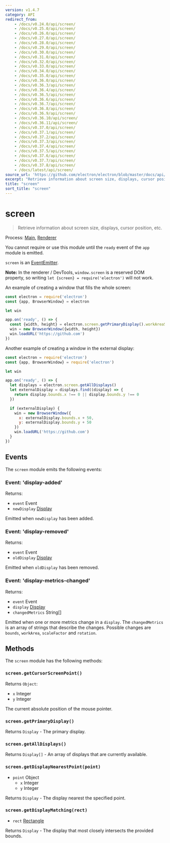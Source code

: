 ```yaml
---
version: v1.4.7
category: API
redirect_from:
    - /docs/v0.24.0/api/screen/
    - /docs/v0.25.0/api/screen/
    - /docs/v0.26.0/api/screen/
    - /docs/v0.27.0/api/screen/
    - /docs/v0.28.0/api/screen/
    - /docs/v0.29.0/api/screen/
    - /docs/v0.30.0/api/screen/
    - /docs/v0.31.0/api/screen/
    - /docs/v0.32.0/api/screen/
    - /docs/v0.33.0/api/screen/
    - /docs/v0.34.0/api/screen/
    - /docs/v0.35.0/api/screen/
    - /docs/v0.36.0/api/screen/
    - /docs/v0.36.3/api/screen/
    - /docs/v0.36.4/api/screen/
    - /docs/v0.36.5/api/screen/
    - /docs/v0.36.6/api/screen/
    - /docs/v0.36.7/api/screen/
    - /docs/v0.36.8/api/screen/
    - /docs/v0.36.9/api/screen/
    - /docs/v0.36.10/api/screen/
    - /docs/v0.36.11/api/screen/
    - /docs/v0.37.0/api/screen/
    - /docs/v0.37.1/api/screen/
    - /docs/v0.37.2/api/screen/
    - /docs/v0.37.3/api/screen/
    - /docs/v0.37.4/api/screen/
    - /docs/v0.37.5/api/screen/
    - /docs/v0.37.6/api/screen/
    - /docs/v0.37.7/api/screen/
    - /docs/v0.37.8/api/screen/
    - /docs/latest/api/screen/
source_url: 'https://github.com/electron/electron/blob/master/docs/api/screen.md'
excerpt: "Retrieve information about screen size, displays, cursor position, etc."
title: "screen"
sort_title: "screen"
---
```


# screen

> Retrieve information about screen size, displays, cursor position, etc.

Process: [Main](http://electron.atom.io/docs/tutorial/quick-start#main-process), [Renderer](http://electron.atom.io/docs/tutorial/quick-start#renderer-process)

You cannot require or use this module until the `ready` event of the `app`
module is emitted.

`screen` is an [EventEmitter](https://nodejs.org/api/events.html#events_class_eventemitter).

**Note:** In the renderer / DevTools, `window.screen` is a reserved DOM
property, so writing `let {screen} = require('electron')` will not work.

An example of creating a window that fills the whole screen:

```javascript
const electron = require('electron')
const {app, BrowserWindow} = electron

let win

app.on('ready', () => {
  const {width, height} = electron.screen.getPrimaryDisplay().workAreaSize
  win = new BrowserWindow({width, height})
  win.loadURL('https://github.com')
})
```

Another example of creating a window in the external display:

```javascript
const electron = require('electron')
const {app, BrowserWindow} = require('electron')

let win

app.on('ready', () => {
  let displays = electron.screen.getAllDisplays()
  let externalDisplay = displays.find((display) => {
    return display.bounds.x !== 0 || display.bounds.y !== 0
  })

  if (externalDisplay) {
    win = new BrowserWindow({
      x: externalDisplay.bounds.x + 50,
      y: externalDisplay.bounds.y + 50
    })
    win.loadURL('https://github.com')
  }
})
```

## Events

The `screen` module emits the following events:

### Event: 'display-added'

Returns:

* `event` Event
* `newDisplay` [Display](http://electron.atom.io/docs/api/structures/display)

Emitted when `newDisplay` has been added.

### Event: 'display-removed'

Returns:

* `event` Event
* `oldDisplay` [Display](http://electron.atom.io/docs/api/structures/display)

Emitted when `oldDisplay` has been removed.

### Event: 'display-metrics-changed'

Returns:

* `event` Event
* `display` [Display](http://electron.atom.io/docs/api/structures/display)
* `changedMetrics` String[]

Emitted when one or more metrics change in a `display`. The `changedMetrics` is
an array of strings that describe the changes. Possible changes are `bounds`,
`workArea`, `scaleFactor` and `rotation`.

## Methods

The `screen` module has the following methods:

### `screen.getCursorScreenPoint()`

Returns `Object`:

* `x` Integer
* `y` Integer

The current absolute position of the mouse pointer.

### `screen.getPrimaryDisplay()`

Returns `Display` - The primary display.

### `screen.getAllDisplays()`

Returns `Display[]` - An array of displays that are currently available.

### `screen.getDisplayNearestPoint(point)`

* `point` Object
  * `x` Integer
  * `y` Integer

Returns `Display` - The display nearest the specified point.

### `screen.getDisplayMatching(rect)`

* `rect` [Rectangle](http://electron.atom.io/docs/api/structures/rectangle)

Returns `Display` - The display that most closely intersects the provided bounds.
